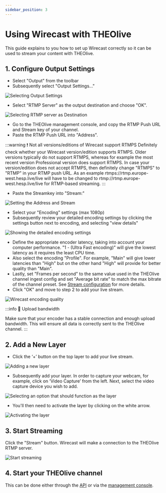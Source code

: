 ```yaml
---
sidebar_position: 3
---
```


# Using Wirecast with THEOlive

This guide explains to you how to set up Wirecast correctly so it can be used to stream your content with THEOlive.

## 1. Configure Output Settings

- Select "Output" from the toolbar
- Subsequently select "Output Settings..."

![Selecting Output Settings](../../assets/img/17980ac-Wirecast_-_Output_Settings.jpg)

- Select "RTMP Server" as the output destination and choose "OK".

![Selecting RTMP server as Destination](../../assets/img/94e8600-Wirecast_-_Output_Destination.JPG)

- Go to the THEOlive management console, and copy the RTMP Push URL and Stream key of your channel.
- Paste the RTMP Push URL into "Address".

:::warning ❗️ Not all versions/editions of Wirecast support RTMPS
Definitely check whether your Wirecast version/edition supports RTMPS. Older versions typically do not support RTMPS, whereas for example the most recent version Professional version does support RTMPS. In case your version/edition does not accept RTMPS, then definitely change "RTMPS" to "RTMP" in your RTMP push URL. As an example rtmps://rtmp.europe-west.hesp.live/live will have to be changed to rtmp://rtmp.europe-west.hesp.live/live for RTMP-based streaming.
:::

- Paste the Streamkey into "Stream:"

![Setting the Address and Stream](../../assets/img/b212f75-Wirecast_-_RTMPurl__Streamkey.jpg)

- Select your "Encoding" settings (max 1080p)
- Subsequently review your detailed encoding settings by clicking the settings button next to encoding, and selecting "view details"

![Showing the detailed encoding settings](../../assets/img/42264c9-Wirecast_-_Detailed_Encoder_Settings.JPG)

- Define the appropriate encoder latency, taking into account your computer performance. "1 - (Ultra Fast encoding)" will give the lowest latency as it requires the least CPU time.
- Also select the encoding "Profile". For example, "Main" will give lower latencies than "High" but on the other hand "High" will provide for better quality than "Main".
- Lastly, set "Frames per second" to the same value used in the THEOlive channel ingest config and set "Average bit rate" to match the max bitrate of the channel preset. See [Stream configuration](../stream-configuration.mdx) for more details.
- Click "OK" and move to step 2 to add your live stream.

![Wirecast encoding quality](../../assets/img/48bc7d6-Wirecast_-_Encoding_Quality.png)

:::info 🚧 Upload bandwidth

Make sure that your encoder has a stable connection and enough upload bandwidth. This will ensure all data is correctly sent to the THEOlive channel.
:::

## 2. Add a New Layer

- Click the ‘+’ button on the top layer to add your live stream.

![Adding a new layer](../../assets/img/fea4c5a-Wirecast_-_New_Layer.JPG)

- Subsequently add your layer. In order to capture your webcam, for example, click on ‘Video Capture’ from the left. Next, select the video capture device you wish to add.

![Selecting an option that should function as the layer](../../assets/img/7b3faa5-Wirecast_-_Select_Source.jpg)

- You'll then need to activate the layer by clicking on the white arrow.

![Activating the layer](../../assets/img/b4945ca-Wirecast_-_Activate_Layer.jpg)

## 3. Start Streaming

Click the "Stream" button. Wirecast will make a connection to the THEOlive RTMP server.

![Start streaming](../../assets/img/2416285-Wirecast_-_Start_Streaming.jpg)

## 4. Start your THEOlive channel

This can be done either through the [API](https://developers.theo.live/reference/start-channel) or via the [management console](https://console.theo.live/).
